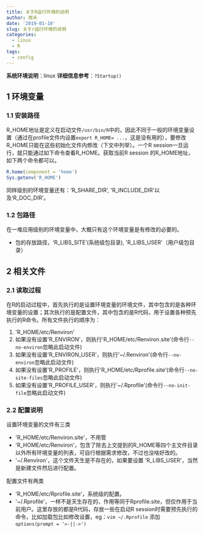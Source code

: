 ```yaml
---
title: 关于R运行环境的说明
author: 雨禾
date: '2019-01-10'
slug: 关于r运行环境的说明
categories:
  - linux
  - R
tags:
  - config
---
```



**系统环境说明**：linux
**详细信息参考**：`?Startup()`
## 1 环境变量
### 1.1 安装路径
R_HOME地址是定义在启动文件`/usr/bin/R`中的，因此不同于一般的环境变量设置（通过在profile文件内设置`export R_HOME= ...`，这是没有用的），要修改R_HOME只能在这些初始化文件内修改（下文中列举）。一个R session一旦运行，就只能通过如下命令查看R_HOME。获取当前R session 的R_HOME地址，如下两个命令都可以。
```r
R.home(component = 'home')
Sys.getenv('R_HOME')
```
同样级别的环境变量还有：‘R_SHARE_DIR’, 'R_INCLUDE_DIR'以及‘R_DOC_DIR’。

### 1.2 包路径
在一堆应用级别的环境变量中，大概只有这个环境变量是有修改的必要的。
- 包的存放路径，‘R_LIBS_SITE’(系统级包目录), 'R_LIBS_USER'（用户级包目录）


## 2 相关文件
### 2.1 读取过程
在R的启动过程中，首先执行的是设置环境变量的环境文件，其中包含的是各种环境变量的设置；其次执行的是配置文件，其中包含的是R代码，用于设置各种预先执行的R命令。所有文件执行的顺序为：
 1. 'R_HOME/etc/Renviron'
 1. 如果没有设置'R_ENVIRON'，则执行'R_HOME/etc/Renviron.site'(命令行`--no-environ`忽略此启动文件)
 2. 如果没有设置'R_ENVIRON_USER'，则执行'~/.Renviron'(命令行`--no-environ`忽略此启动文件)
 3. 如果没有设置'R_PROFILE'，则执行'R_HOME/etc/Rprofile.site'(命令行`--no-site-files`忽略此启动文件)
 4. 如果没有设置'R_PROFILE_USER'，则执行'~/.Rprofile'(命令行`--no-init-file`忽略此启动文件)

### 2.2 配置说明
设置环境变量的文件有三类
- 'R_HOME/etc/Renviron.site'，不用管
- 'R_HOME/etc/Renviron'，包含了除去上文提到的R_HOME等四个主文件目录以外所有环境变量的列表，可自行根据需求修改，不过也没啥好改的。
- '~/.Renviron'，这个文件天生是不存在的，如果要设置 'R_LIBS_USER'，当然是新建文件然后进行配置。

配置文件有两类
- 'R_HOME/etc/Rprofile.site'，系统级的配置。
- '~/.Rprofile'，一样不是天生存在的，作用等同于Rprofile.site，但仅作用于当前用户。这里存放的都是R代码，存放一些在启动R session时需要预先执行的命令，比如加载包比如修改设置，eg：`vim ~/.Rprofile` 添加 `options(prompt = '>-||->')`
